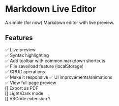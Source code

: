 # Markdown Live Editor

A simple (for now) Markdown editor with live preview.

## Features

✅ Live preview  
✅ Syntax highlighting  
✅ Add toolbar with common markdown shortcuts  
✅ File save/load feature (localStorage)  
✅ CRUD operations  
✅ Make it responsive
✅ UI improvements/animations  
✅ View full page preview  
[] Export as PDF  
[] Light/Dark mode  
[] VSCode extension ?
